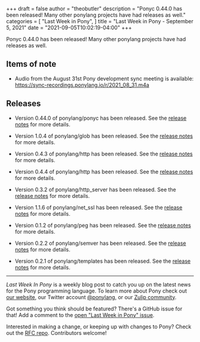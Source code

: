 +++
draft = false
author = "theobutler"
description = "Ponyc 0.44.0 has been released! Many other ponylang projects have had releases as well."
categories = [
    "Last Week in Pony",
]
title = "Last Week in Pony - September 5, 2021"
date = "2021-09-05T10:02:19-04:00"
+++

Ponyc 0.44.0 has been released! Many other ponylang projects have had releases as well.

<!--more-->


## Items of note

- Audio from the August 31st Pony development sync meeting is available: https://sync-recordings.ponylang.io/r/2021_08_31.m4a

## Releases

- Version 0.44.0 of ponylang/ponyc has been released.
See the [release notes](https://github.com/ponylang/ponyc/releases/tag/0.44.0) for more details.

- Version 1.0.4 of ponylang/glob has been released.
See the [release notes](https://github.com/ponylang/glob/releases/tag/1.0.4) for more details.

- Version 0.4.3 of ponylang/http has been released.
See the [release notes](https://github.com/ponylang/http/releases/tag/0.4.3) for more details.

- Version 0.4.4 of ponylang/http has been released.
See the [release notes](https://github.com/ponylang/http/releases/tag/0.4.4) for more details.

- Version 0.3.2 of ponylang/http_server has been released.
See the [release notes](https://github.com/ponylang/http_server/releases/tag/0.3.2) for more details.

- Version 1.1.6 of ponylang/net_ssl has been released.
See the [release notes](https://github.com/ponylang/net_ssl/releases/tag/1.1.6) for more details.

- Version 0.1.2 of ponylang/peg has been released.
See the [release notes](https://github.com/ponylang/peg/releases/tag/0.1.2) for more details.

- Version 0.2.2 of ponylang/semver has been released.
See the [release notes](https://github.com/ponylang/semver/releases/tag/0.2.2) for more details.

- Version 0.2.1 of ponylang/templates has been released.
See the [release notes](https://github.com/ponylang/templates/releases/tag/0.2.1) for more details.

___

_Last Week In Pony_ is a weekly blog post to catch you up on the latest news for the Pony programming language. To learn more about Pony check out [our website](https://ponylang.io), our Twitter account [@ponylang](https://twitter.com/ponylang), or our [Zulip community](https://ponylang.zulipchat.com).

Got something you think should be featured? There's a GitHub issue for that! Add a comment to the [open "Last Week in Pony" issue](https://github.com/ponylang/ponylang.github.io/issues?q=is%3Aissue+is%3Aopen+label%3Alast-week-in-pony).

Interested in making a change, or keeping up with changes to Pony? Check out the [RFC repo](https://github.com/ponylang/rfcs). Contributors welcome!
